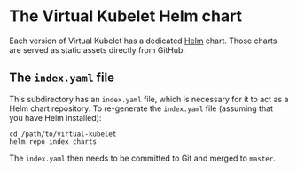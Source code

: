 # The Virtual Kubelet Helm chart

Each version of Virtual Kubelet has a dedicated [Helm](https://helm.sh) chart. Those charts are served as static assets directly from GitHub.

## The `index.yaml` file

This subdirectory has an `index.yaml` file, which is necessary for it to act as a Helm chart repository. To re-generate the `index.yaml` file (assuming that you have Helm installed):

```shell
cd /path/to/virtual-kubelet
helm repo index charts
```

The `index.yaml` then needs to be committed to Git and merged to `master`.
